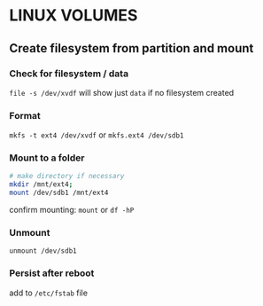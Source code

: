 # LINUX VOLUMES

## Create filesystem from partition and mount

### Check for filesystem / data
`file -s /dev/xvdf`
will show just `data` if no filesystem created

### Format
`mkfs -t ext4 /dev/xvdf`
or
`mkfs.ext4 /dev/sdb1`

### Mount to a folder
```bash
# make directory if necessary
mkdir /mnt/ext4;
mount /dev/sdb1 /mnt/ext4
```
confirm mounting:
`mount` or `df -hP`

### Unmount
`unmount /dev/sdb1`

### Persist after reboot
add to `/etc/fstab` file